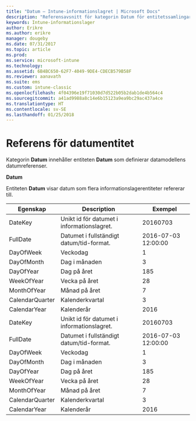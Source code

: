 ```yaml
---
title: "Datum – Intune-informationslagret | Microsoft Docs"
description: "Referensavsnitt för kategorin Datum för entitetssamlingar i API:et för Intune-informationslager."
keywords: Intune-informationslager
author: Erikre
ms.author: erikre
manager: dougeby
ms.date: 07/31/2017
ms.topic: article
ms.prod: 
ms.service: microsoft-intune
ms.technology: 
ms.assetid: 6B4BC650-62F7-4049-9DE4-CDECB579B58F
ms.reviewer: aanavath
ms.suite: ems
ms.custom: intune-classic
ms.openlocfilehash: 4f04396e19f71030d7d522b05b2dab1de4b564c4
ms.sourcegitcommit: a41ad9988a8c14e6b15123a9ea9bc29ac437a4ce
ms.translationtype: HT
ms.contentlocale: sv-SE
ms.lasthandoff: 01/25/2018
---
```

# <a name="reference-for-date-entity"></a>Referens för datumentitet

Kategorin **Datum** innehåller entiteten **Datum** som definierar datamodellens datumreferenser.

**Datum**

Entiteten **Datum** visar datum som flera informationslagerentiteter refererar till.

| Egenskap  | Description | Exempel |
|---------|------------|--------|
| DateKey | Unikt id för datumet i informationslagret. | 20160703 |
| FullDate | Datumet i fullständigt datum/tid-format. | 2016-07-03 12:00:00 |
| DayOfWeek | Veckodag | 1 |
| DayOfMonth | Dag i månaden | 3 |
| DayOfYear | Dag på året | 185 |
| WeekOfYear | Vecka på året | 28 |
| MonthOfYear | Månad på året | 7 |
| CalendarQuarter | Kalenderkvartal | 3 |
| CalendarYear | Kalenderår | 2016 |
| DateKey | Unikt id för datumet i informationslagret. | 20160703 |
| FullDate | Datumet i fullständigt datum/tid-format. | 2016-07-03 12:00:00 |
| DayOfWeek | Veckodag | 1 |
| DayOfMonth | Dag i månaden | 3 |
| DayOfYear | Dag på året | 185 |
| WeekOfYear | Vecka på året | 28 |
| MonthOfYear | Månad på året | 7 |
| CalendarQuarter | Kalenderkvartal | 3 |
| CalendarYear | Kalenderår | 2016 |
